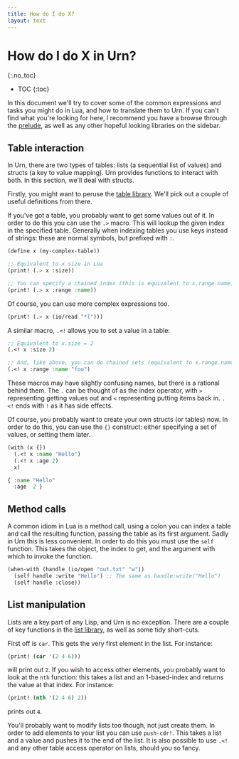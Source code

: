 ```yaml
---
title: How do I do X?
layout: text
---
```


# How do I do X in Urn?
{:.no_toc}

* TOC
{:toc}

In this document we'll try to cover some of the common expressions and tasks you might do in Lua, and how to translate
them to Urn. If you can't find what you're looking for here, I recommend you have a browse through
the [prelude](../docs/lib.prelude.md), as well as any other hopeful looking libraries on the sidebar.

## Table interaction
In Urn, there are two types of tables: lists (a sequential list of values) and structs (a key to value mapping). Urn
provides functions to interact with both. In this section, we'll deal with structs.

Firstly, you might want to peruse the [table library](../docs/lib.table.md). We'll pick out a couple of useful
definitions from there.

If you've got a table, you probably want to get some values out of it. In order to do this you can use the `.>`
macro. This will lookup the given index in the specified table. Generally when indexing tables you use keys instead of
strings: these are normal symbols, but prefixed with `:`.

```cl
(define x (my-complex-table))

;; Equivalent to x.size in Lua
(print! (.> x :size))

;; You can specify a chained index (this is equivalent to x.range.name)
(print! (.> x :range :name))
```

Of course, you can use more complex expressions too.

```cl
(print! (.> x (io/read "*l")))
```

A similar macro, `.<!` allows you to set a value in a table:

```cl
;; Equivalent to x.size = 2
(.<! x :size 2)

;; And, like above, you can do chained sets (equivalent to x.range.name = "foo")
(.<! x :range :name "foo")
```

These macros may have slightly confusing names, but there is a rational behind them. The `.` can be thought of as the
index operator, with `>` representing getting values out and `<` representing putting items back in. `.<!` ends with `!`
as it has side effects.

Of course, you probably want to create your own structs (or tables) now. In order to do this, you can use the `{}`
construct: either specifying a set of values, or setting them later.

```cl
(with (x {})
  (.<! x :name "Hello")
  (.<! x :age 2)
  x)

{ :name "Hello"
  :age  2 }
```

## Method calls
A common idiom in Lua is a method call, using a colon you can index a table and call the resulting function, passing the
table as its first argument. Sadly in Urn this is less convenient. In order to do this you must use the `self`
function. This takes the object, the index to get, and the argument with which to invoke the function.

```cl
(when-with (handle (io/open "out.txt" "w"))
  (self handle :write "Hello") ;; The same as handle:write("Hello")
  (self handle :close))
```

## List manipulation
Lists are a key part of any Lisp, and Urn is no exception. There are a couple of key functions in
the [list library](../docs/lib.list.md), as well as some tidy short-cuts.

First off is `car`. This gets the very first element in the list. For instance:

```cl
(print! (car '(2 4 6)))
```

will print out `2`. If you wish to access other elements, you probably want to look at the `nth` function: this takes a
list and an 1-based-index and returns the value at that index. For instance:

```cl
(print! (nth '(2 4 6) 2))
```

prints out `4`.

You'll probably want to modify lists too though, not just create them. In order to add elements to your list you can use
`push-cdr!`. This takes a list and a value and pushes it to the end of the list. It is also possible to use `.<!` and
any other table access operator on lists, should you so fancy.
